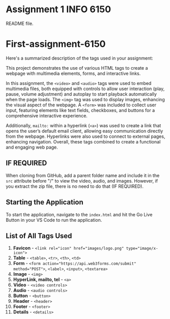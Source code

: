 # Assignment 1 INFO 6150

README file.

# First-assignment-6150

Here's a summarized description of the tags used in your assignment:

This project demonstrates the use of various HTML tags to create a webpage with multimedia elements, forms, and interactive links.

In this assignment, the `<video>` and `<audio>` tags were used to embed multimedia files, both equipped with controls to allow user interaction (play, pause, volume adjustment) and autoplay to start playback automatically when the page loads. The `<img>` tag was used to display images, enhancing the visual aspect of the webpage. A `<form>` was included to collect user input, featuring elements like text fields, checkboxes, and buttons for a comprehensive interactive experience.

Additionally, `mailto:` within a hyperlink (`<a>`) was used to create a link that opens the user’s default email client, allowing easy communication directly from the webpage. Hyperlinks were also used to connect to external pages, enhancing navigation. Overall, these tags combined to create a functional and engaging web page.

## IF REQUIRED
When cloning from GitHub, add a parent folder name and include it in the `src` attribute before "/" to view the video, audio, and images. However, if you extract the zip file, there is no need to do that (IF REQUIRED). 

## Starting the Application
To start the application, navigate to the `index.html` and hit the Go Live Button in your VS Code to run the application.

## List of All Tags Used
1. **Favicon** - `<link rel="icon" href="images/logo.png" type="image/x-icon">`
2. **Table** - `<table>`, `<tr>`, `<th>`, `<td>`
3. **Form** - `<form action="https://api.web3forms.com/submit" method="POST">`, `<label>`, `<input>`, `<textarea>`
4. **Image** - `<img>`
5. **HyperLink, mailto, tel** - `<a>`
6. **Video** - `<video controls>`
7. **Audio** - `<audio controls>`
8. **Button** - `<button>` 
9. **Header** - `<header>`
10. **Footer** - `<footer>`
11. **Details** - `<details>`
